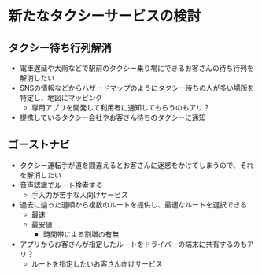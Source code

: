 # 新たなタクシーサービスの検討

## タクシー待ち行列解消
- 電車遅延や大雨などで駅前のタクシー乗り場にできるお客さんの待ち行列を解消したい
- SNSの情報などからハザードマップのようにタクシー待ちの人が多い場所を特定し、地図にマッピング
  - 専用アプリを開発して利用者に通知してもらうのもアリ？
- 提携しているタクシー会社やお客さん待ちのタクシーに通知

## ゴーストナビ
  - タクシー運転手が道を間違えるとお客さんに迷惑をかけてしまうので、それを解消したい
  - 音声認識でルート検索する
    - 手入力が苦手な人向けサービス
  - 過去に辿った道順から複数のルートを提供し、最適なルートを選択できる
    - 最速
    - 最安値
      - 時間帯による割増の有無
  - アプリからお客さんが指定したルートをドライバーの端末に共有するのもアリ？
    - ルートを指定したいお客さん向けサービス